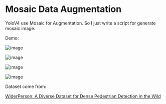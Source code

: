 # Mosaic Data Augmentation

YoloV4 use Mosaic for Augmentation. So I just write a script for generate mosaic image.

Demo:

![image](https://raw.githubusercontent.com/jason9075/opencv-mosaic-data-aug/master/img/demo1.jpg)

![image](https://raw.githubusercontent.com/jason9075/opencv-mosaic-data-aug/master/img/demo1_box.jpg)

![image](https://raw.githubusercontent.com/jason9075/opencv-mosaic-data-aug/master/img/demo2.jpg)

![image](https://raw.githubusercontent.com/jason9075/opencv-mosaic-data-aug/master/img/demo2_box.jpg)

Dataset come from:

[WiderPerson: A Diverse Dataset for Dense Pedestrian Detection in the Wild](http://www.cbsr.ia.ac.cn/users/sfzhang/WiderPerson/)

